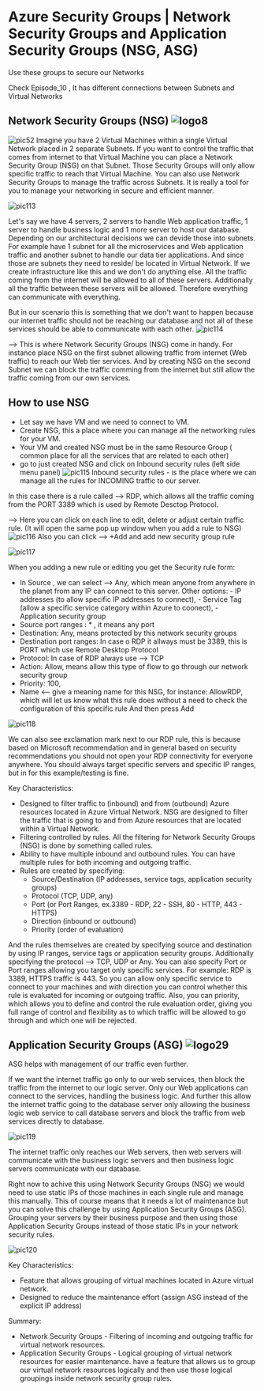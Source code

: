 # Azure Security Groups | Network Security Groups and Application Security Groups (NSG, ASG)

Use these groups to secure our Networks

Check Episode_10 , It has different connections between Subnets and Virtual Networks

## Network Security Groups (NSG) ![logo8](https://github.com/Julian22222/Clouds/blob/main/Azure/logo/logo8.jpg)

![pic52](https://github.com/Julian22222/Clouds/blob/main/Azure/IMG/pic52.jpg)
Imagine you have 2 Virtual Machines within a single Virtual Network placed in 2 separate Subnets. If you want to control the traffic that comes from internet to that Virtual Machine you can place a Network Security Group (NSG) on that Subnet. Those Security Groups will only allow specific traffic to reach that Virtual Machine. You can also use Network Security Groups to manage the traffic across Subnets. It is really a tool for you to manage your networking in secure and efficient manner.

![pic113](https://github.com/Julian22222/Clouds/blob/main/Azure/IMG/pic113.jpg)

Let's say we have 4 servers, 2 servers to handle Web application traffic, 1 server to handle business logic and 1 more server to host our database. Depending on our architectural decisions we can devide those into subnets. For example have 1 subnet for all the microservices and Web application traffic and another subnet to handle our data tier applications. And since those are subnets they need to reside/ be located in Virtual Network. If we create infrastructure like this and we don't do anything else. All the traffic coming from the internet will be allowed to all of these servers. Additionally all the traffic between these servers will be allowed. Therefore everything can communicate with everything.

But in our scenario this is something that we don't want to happen because our internet traffic should not be reaching our database and not all of these services should be able to communicate with each other.
![pic114](https://github.com/Julian22222/Clouds/blob/main/Azure/IMG/pic114.jpg)

--> This is where Network Security Groups (NSG) come in handy. For instance place NSG on the first subnet allowing traffic from internet (Web traffic) to reach our Web tier services. And by creating NSG on the second Subnet we can block the traffic comming from the internet but still allow the traffic coming from our own services.

## How to use NSG

- Let say we have VM and we need to connect to VM.
- Create NSG, this a place where you can manage all the networking rules for your VM.
- Your VM and created NSG must be in the same Resource Group ( common place for all the services that are related to each other)
- go to just created NSG and click on Inbound security rules (left side menu panel)
  ![pic115](https://github.com/Julian22222/Clouds/blob/main/Azure/IMG/pic115.jpg)
  Inbound security rules - is the place where we can manage all the rules for INCOMING traffic to our server.

In this case there is a rule called --> RDP, which allows all the traffic coming from the PORT 3389 which is used by Remote Desctop Protocol.

--> Here you can click on each line to edit, delete or adjust certain traffic rule. (It will open the same pop up window when you add a rule to NSG)
![pic116](https://github.com/Julian22222/Clouds/blob/main/Azure/IMG/pic116.jpg)
Also you can click --> +Add and add new security group rule

![pic117](https://github.com/Julian22222/Clouds/blob/main/Azure/IMG/pic117.jpg)

When you adding a new rule or editing you get the Security rule form:

- In Source , we can select --> Any, which mean anyone from anywhere in the planet from any IP can connect to this server.
  Other options: - IP addresses (to allow specific IP addresses to connect), - Service Tag (allow a specific service category within Azure to coonect), - Application security group
- Source port ranges : \* , it means any port
- Destination: Any, means protected by this network security groups
- Destination port ranges: In case o RDP it allways must be 3389, this is PORT which use Remote Desktop Protocol
- Protocol: In case of RDP always use --> TCP
- Action: Allow, means allow this type of flow to go through our network security group
- Priority: 100,
- Name <-- give a meaning name for this NSG, for instance: AllowRDP, which will let us know what this rule does without a need to check the configuration of this specific rule
  And then press Add

![pic118](https://github.com/Julian22222/Clouds/blob/main/Azure/IMG/pic118.jpg)

We can also see exclamation mark next to our RDP rule, this is because based on Microsoft recommendation and in general based on security recommendations you should not open your RDP connectivity for everyone anywhere. You should always target specific servers and specific IP ranges, but in for this example/testing is fine.

Key Characteristics:

- Designed to filter traffic to (inbound) and from (outbound) Azure resources located in Azure Virtual Network. NSG are designed to filter the traffic that is going to and from Azure resources that are located within a Virtual Network.
- Filtering controlled by rules. All the filtering for Network Security Groups (NSG) is done by something called rules.
- Ability to have multiple inbound and outbound rules. You can have multiple rules for both incoming and outgoing traffic.
- Rules are created by specifying:
  - Source/Destination (IP addresses, service tags, application security groups)
  - Protocol (TCP, UDP, any)
  - Port (or Port Ranges, ex.3389 - RDP, 22 - SSH, 80 - HTTP, 443 - HTTPS)
  - Direction (inbound or outbound)
  - Priority (order of evaluation)

And the rules themselves are created by specifying source and destination by using IP ranges, service tags or application security groups. Additionally specifying the protocol --> TCP, UDP or Any. You can also specify Port or Port ranges allowing you target only specific services. For example: RDP is 3389, HTTPS traffic is 443. So you can allow only specific service to connect to your machines and with direction you can control whether this rule is evaluated for incoming or outgoing traffic. Also, you can priority, which allows you to define and control the rule evaluation order, giving you full range of control and flexibility as to which traffic will be allowed to go through and which one will be rejected.

## Application Security Groups (ASG) ![logo29](https://github.com/Julian22222/Clouds/blob/main/Azure/logo/logo29.jpg)

ASG helps with management of our traffic even further.

If we want the internet traffic go only to our web services, then block the traffic from the internet to our logic server. Only our Web applications can connect to the services, handling the business logic. And further this allow the internet traffic going to the database server only allowing the business logic web service to call database servers and block the traffic from web services directly to database.

![pic119](https://github.com/Julian22222/Clouds/blob/main/Azure/IMG/pic119.jpg)

The internet traffic only reaches our Web servers, then web servers will communicate with the business logic servers and then business logic servers communicate with our database.

Right now to achive this using Network Security Groups (NSG) we would need to use static IPs of those machines in each single rule and manage this manually. This of course means that it needs a lot of maintenance but you can solve this challenge by using Application Security Groups (ASG). Grouping your servers by their business purpose and then using those Application Security Groups instead of those static IPs in your network security rules.

![pic120](https://github.com/Julian22222/Clouds/blob/main/Azure/IMG/pic120.jpg)

Key Characteristics:

- Feature that allows grouping of virtual machines located in Azure virtual network.
- Designed to reduce the maintenance effort (assign ASG instead of the explicit IP address)

Summary:

- Network Security Groups - Filtering of incoming and outgoing traffic for virtual network resources.
- Application Security Groups - Logical grouping of virtual network resources for easier maintenance. have a feature that allows us to group our virtual network resources logically and then use those logical groupings inside network security group rules.
